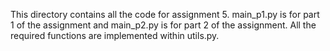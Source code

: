 This directory contains all the code for assignment 5. main_p1.py is for part 1 of the assignment and main_p2.py is for part 2 of the assignment. All the required functions are implemented within utils.py.
